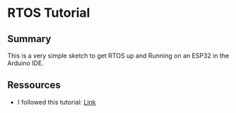 # RTOS Tutorial
## Summary
This is a very simple sketch to get RTOS up and Running on an ESP32 in the Arduino IDE.

## Ressources
- I followed this tutorial: [Link](https://www.digikey.com/en/maker/projects/introduction-to-rtos-solution-to-part-2-freertos/b3f84c9c9455439ca2dcb8ccfce9dec5)
